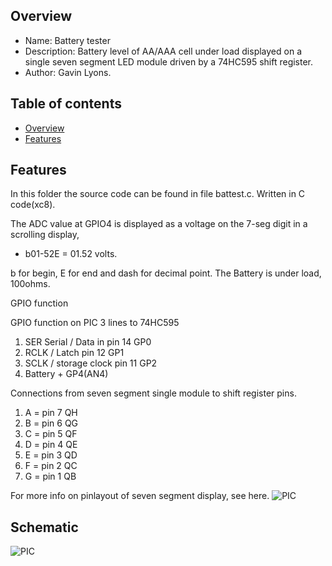 
Overview
--------------------------------------------
* Name: Battery tester
* Description: Battery level of AA/AAA cell under load displayed on a  single seven segment LED module driven by 
a 74HC595 shift register.   
* Author: Gavin Lyons.

Table of contents
---------------------------

  * [Overview](#overview)
  * [Features](#features)


Features
----------------------

In this folder the source code  can be found in file battest.c.
Written in C code(xc8).

The ADC value at GPIO4 is displayed as a
voltage on the 7-seg digit in a scrolling display, 

* b01-52E = 01.52 volts.

b for begin, E for end and dash for decimal point.
The Battery is under load, 100ohms. 
  

GPIO function

GPIO function on PIC 3 lines to 74HC595

1. SER Serial / Data in pin 14   GP0
2. RCLK / Latch pin 12  GP1
3. SCLK / storage clock pin 11  GP2
4. Battery + GP4(AN4)

Connections from seven segment single module to shift register pins.

1. A = pin 7 QH
2. B = pin 6 QG
3. C = pin 5 QF
4. D = pin 4 QE
5. E = pin 3 QD 
6. F = pin 2 QC
7. G = pin 1 QB

For more info on pinlayout of seven segment display,  see here.
![PIC](https://github.com/gavinlyonsrepo/pic_12F675_projects/blob/master/images/sevenseg.jpg)


Schematic
--------------------


![PIC](https://github.com/gavinlyonsrepo/pic_12F675_projects/blob/master/images/batttest.png)